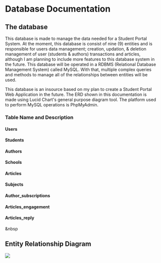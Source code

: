 # Database Documentation

## The database

This database is made to manage the data needed for a Student Portal System. At the moment, this database is consist of nine (9) entities and is responsible for users data management; creation, updation, & deletion management of user (students & authors) transactions and articles, although I am planning to include more features to this database system in the future. This database will be operated in a RDBMS (Relational Database Management System) called MySQL. With that, multiple complex queries and methods to manage all of the relationships between entities will be used.

This database is an insource based on my plan to create a Student Portal Web Application in the future. The ERD shown in this documentation is made using Lucid Chart's general purpose diagram tool. The platform used to perform MySQL operations is PhpMyAdmin.

### Table Name and Description

#### Users

#### Students

#### Authors

#### Schools

#### Articles

#### Subjects

#### Author_subscriptions

#### Articles_engagement

#### Articles_reply

&nbsp
## Entity Relationship Diagram

<img src="https://raw.githubusercontent.com/centino90/Advance-Database-Documentation/3d6b5b4dab9c31c4fb25daf66279319192273609/img/ERD.svg"/>
